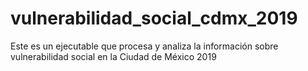 # vulnerabilidad_social_cdmx_2019
Este es un ejecutable que procesa y analiza la información sobre vulnerabilidad social en la Ciudad de México 2019
